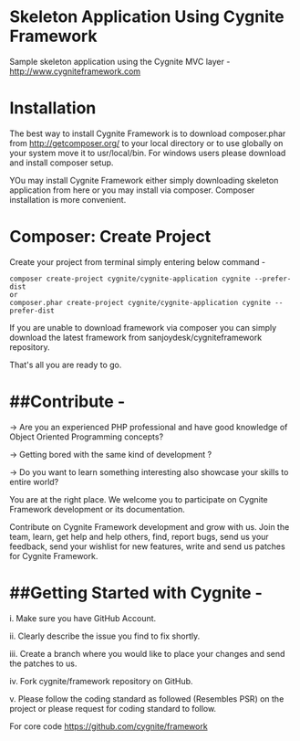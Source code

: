 Skeleton Application Using Cygnite Framework
============================================

Sample skeleton application using the Cygnite MVC layer - http://www.cygniteframework.com


Installation
=============
The best way to install Cygnite Framework is to download composer.phar from http://getcomposer.org/ to your local directory or to use globally on your system move it to usr/local/bin. For windows users please download and install composer setup.

YOu may install Cygnite Framework either simply downloading skeleton application from here or you may install via composer. Composer installation is more convenient.


Composer: Create Project
============================
Create your project from terminal simply entering below command -

    composer create-project cygnite/cygnite-application cygnite --prefer-dist
    or
    composer.phar create-project cygnite/cygnite-application cygnite --prefer-dist
	
If you are unable to download framework via composer you can simply download the latest framework from sanjoydesk/cygniteframework repository.

That's all you are ready to go.

##Contribute -
=============

-> Are you an experienced PHP professional and have good knowledge of Object Oriented Programming concepts?

-> Getting bored with the same kind of development ?

-> Do you want to learn something interesting also showcase your skills to entire world?

You are at the right place. We welcome you to participate on Cygnite Framework development or its documentation.

Contribute on Cygnite Framework development and grow with us. Join the team, learn, get help and help others, find, report bugs, send us your feedback, send your wishlist for new features, write and send us patches for Cygnite Framework.


##Getting Started with Cygnite -
===============================
i.  Make sure you have GitHub Account.

ii. Clearly describe the issue you find to fix shortly.

iii. Create a branch where you would like to place your changes and send the patches to us.

iv.  Fork cygnite/framework repository on GitHub.

v. Please follow the coding standard as followed (Resembles PSR) on the project or please request for coding standard to follow.

For core code https://github.com/cygnite/framework

